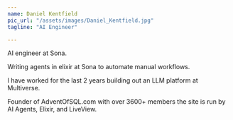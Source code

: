 ```yaml
---
name: Daniel Kentfield
pic_url: "/assets/images/Daniel_Kentfield.jpg"
tagline: "AI Engineer"

---
```

AI engineer at Sona.

Writing agents in elixir at Sona to automate manual workflows.

I have worked for the last 2 years building out an LLM platform at Multiverse.

Founder of AdventOfSQL.com with over 3600+ members the site is run by AI Agents, Elixir, and LiveView.